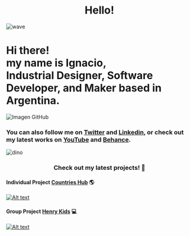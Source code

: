 <h1 align="center">Hello!</h1>

![wave](https://user-images.githubusercontent.com/76179696/142251990-4fe9a8e8-43e8-45f6-b12c-f4bb942c7f1d.gif) 
<h1>
  Hi there!<br>
  my name is <b>Ignacio</b>, <br>
  <b>Industrial Designer, Software Developer</b>, and <b>Maker</b> based in <b>Argentina</b>.
</h1>

![Imagen GitHub](https://user-images.githubusercontent.com/76179696/142248946-ed9910f3-41b9-4e10-a1c4-cff7eb3d5f73.jpg)


<h3>
  You can also follow me on <a href="https://twitter.com/nachopaezzz">Twitter</a> and <a href="https://www.linkedin.com/in/ignaciopaezz/">Linkedin</a>,
  or check out my latest works on
  <a href="https://www.youtube.com/channel/UCtGBCJyVTTrEOJK3pSUXQIw">YouTube</a> and <a href="https://www.behance.net/ignaciopaez">Behance</a>.
</h3>

![dino](https://user-images.githubusercontent.com/76179696/142251827-6b6c4dd8-2ba5-4f18-8600-1789761ab093.gif)

<h3 align="center">
  Check out my latest projects! 🚀
</h3>

<h4><b>Individual Project</b> <a href="https://www.youtube.com/watch?v=5VMTbRyuX78">Countries Hub</a> 🌎</h4>

[![Alt text](https://img.youtube.com/vi/5VMTbRyuX78/0.jpg)](https://www.youtube.com/watch?v=5VMTbRyuX78)

<h4><b>Group Project</b> <a href="https://www.youtube.com/watch?v=FpTWR8ZcKKo">Henry Kids</a> 💻</h4>

[![Alt text](https://img.youtube.com/vi/FpTWR8ZcKKo/0.jpg)](https://www.youtube.com/watch?v=FpTWR8ZcKKo)
